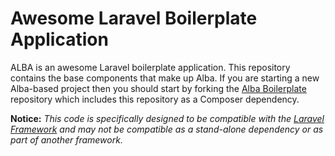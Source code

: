 Awesome Laravel Boilerplate Application
===

ALBA is an awesome Laravel boilerplate application. This repository contains the base components that make up Alba. If you are starting a new Alba-based project then you should start by forking the [Alba Boilerplate](http://github.com/emersonmedia/Alba-Boilerplate) repository which includes this repository as a Composer dependency.

**Notice:** _This code is specifically designed to be compatible with the [Laravel Framework](http://laravel.com) and may not be compatible as a stand-alone dependency or as part of another framework._

